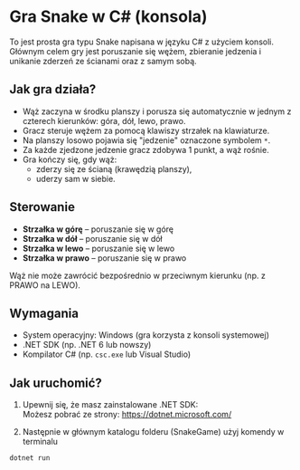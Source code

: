 # Gra Snake w C# (konsola)

To jest prosta gra typu Snake napisana w języku C# z użyciem konsoli. Głównym celem gry jest poruszanie się wężem, zbieranie jedzenia i unikanie zderzeń ze ścianami oraz z samym sobą.

## Jak gra działa?

- Wąż zaczyna w środku planszy i porusza się automatycznie w jednym z czterech kierunków: góra, dół, lewo, prawo.
- Gracz steruje wężem za pomocą klawiszy strzałek na klawiaturze.
- Na planszy losowo pojawia się "jedzenie" oznaczone symbolem `*`.
- Za każde zjedzone jedzenie gracz zdobywa 1 punkt, a wąż rośnie.
- Gra kończy się, gdy wąż:
    - zderzy się ze ścianą (krawędzią planszy),
    - uderzy sam w siebie.

## Sterowanie

- **Strzałka w górę** – poruszanie się w górę
- **Strzałka w dół** – poruszanie się w dół
- **Strzałka w lewo** – poruszanie się w lewo
- **Strzałka w prawo** – poruszanie się w prawo

Wąż nie może zawrócić bezpośrednio w przeciwnym kierunku (np. z PRAWO na LEWO).

## Wymagania

- System operacyjny: Windows (gra korzysta z konsoli systemowej)
- .NET SDK (np. .NET 6 lub nowszy)
- Kompilator C# (np. `csc.exe` lub Visual Studio)

## Jak uruchomić?

1. Upewnij się, że masz zainstalowane .NET SDK:  
   Możesz pobrać ze strony: https://dotnet.microsoft.com/

2. Następnie w głównym katalogu folderu (SnakeGame) użyj komendy w terminalu

 ```bash
 dotnet run

